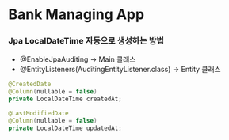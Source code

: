 # Bank Managing App

### Jpa LocalDateTime 자동으로 생성하는 방법

- @EnableJpaAuditing -> Main 클래스
- @EntityListeners(AuditingEntityListener.class) -> Entity 클래스

```java
@CreatedDate
@Column(nullable = false)
private LocalDateTime createdAt;

@LastModifiedDate
@Column(nullable = false)
private LocalDateTime updatedAt;
```